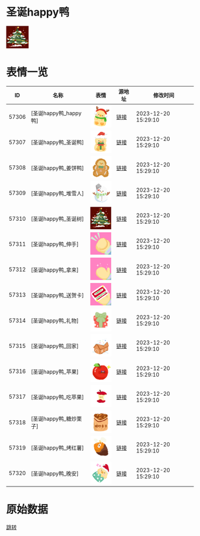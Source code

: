 # 圣诞happy鸭

<img src="./cover.png" height="60" alt="cover" />

# 表情一览

|ID|名称|表情|源地址|修改时间|
|----|----|----|----|----|
|57306|[圣诞happy鸭_happy鸭]|<img src="./pic/057306_%5B圣诞happy鸭_happy鸭%5D.png" height="60" alt="happy鸭"/>|[链接](https://i0.hdslb.com/bfs/garb/ba3ce888555980cfad8e9eacf4958aaff88ab6e9.png)|2023-12-20 15:29:10|
|57307|[圣诞happy鸭_圣诞鸭]|<img src="./pic/057307_%5B圣诞happy鸭_圣诞鸭%5D.png" height="60" alt="圣诞鸭"/>|[链接](https://i0.hdslb.com/bfs/garb/bbff5fbd370888943639655ff34e26ca11dfc7b1.png)|2023-12-20 15:29:10|
|57308|[圣诞happy鸭_姜饼鸭]|<img src="./pic/057308_%5B圣诞happy鸭_姜饼鸭%5D.png" height="60" alt="姜饼鸭"/>|[链接](https://i0.hdslb.com/bfs/garb/775409868e2ef9c8f0f2d9509728d199ea72bcac.png)|2023-12-20 15:29:10|
|57309|[圣诞happy鸭_堆雪人]|<img src="./pic/057309_%5B圣诞happy鸭_堆雪人%5D.png" height="60" alt="堆雪人"/>|[链接](https://i0.hdslb.com/bfs/garb/3cd9c1687de4649cdcba8f0ed11e0c60e6df5d36.png)|2023-12-20 15:29:10|
|57310|[圣诞happy鸭_圣诞树]|<img src="./pic/057310_%5B圣诞happy鸭_圣诞树%5D.png" height="60" alt="圣诞树"/>|[链接](https://i0.hdslb.com/bfs/garb/d3a5ab98b498504c823b1b05b7d141501241458d.png)|2023-12-20 15:29:10|
|57311|[圣诞happy鸭_伸手]|<img src="./pic/057311_%5B圣诞happy鸭_伸手%5D.png" height="60" alt="伸手"/>|[链接](https://i0.hdslb.com/bfs/garb/d61acf43413f3a5ec4479e6d178638599b750c1f.png)|2023-12-20 15:29:10|
|57312|[圣诞happy鸭_拿来]|<img src="./pic/057312_%5B圣诞happy鸭_拿来%5D.png" height="60" alt="拿来"/>|[链接](https://i0.hdslb.com/bfs/garb/dd7a37269baa33904a4b182ea37f96156756a7ad.png)|2023-12-20 15:29:10|
|57313|[圣诞happy鸭_送贺卡]|<img src="./pic/057313_%5B圣诞happy鸭_送贺卡%5D.png" height="60" alt="送贺卡"/>|[链接](https://i0.hdslb.com/bfs/garb/4a5be4ff7f795f9d7dc769dcc5172f8b209b0bf2.png)|2023-12-20 15:29:10|
|57314|[圣诞happy鸭_礼物]|<img src="./pic/057314_%5B圣诞happy鸭_礼物%5D.png" height="60" alt="礼物"/>|[链接](https://i0.hdslb.com/bfs/garb/74cf5718d50c54103bf0c1f201c1fa4660eff77e.png)|2023-12-20 15:29:10|
|57315|[圣诞happy鸭_回家]|<img src="./pic/057315_%5B圣诞happy鸭_回家%5D.png" height="60" alt="回家"/>|[链接](https://i0.hdslb.com/bfs/garb/5832674ea4a596f25c184998cd50ca5abadebd86.png)|2023-12-20 15:29:10|
|57316|[圣诞happy鸭_苹果]|<img src="./pic/057316_%5B圣诞happy鸭_苹果%5D.png" height="60" alt="苹果"/>|[链接](https://i0.hdslb.com/bfs/garb/a554fb91a1ad37ab0cdcc063287b21f100a0f611.png)|2023-12-20 15:29:10|
|57317|[圣诞happy鸭_吃苹果]|<img src="./pic/057317_%5B圣诞happy鸭_吃苹果%5D.png" height="60" alt="吃苹果"/>|[链接](https://i0.hdslb.com/bfs/garb/7b6ef32763fbd8d6216095671d61d31942c9205e.png)|2023-12-20 15:29:10|
|57318|[圣诞happy鸭_糖炒栗子]|<img src="./pic/057318_%5B圣诞happy鸭_糖炒栗子%5D.png" height="60" alt="糖炒栗子"/>|[链接](https://i0.hdslb.com/bfs/garb/89c855e4cc35260512ea94a8f29f3e775fa21433.png)|2023-12-20 15:29:10|
|57319|[圣诞happy鸭_烤红薯]|<img src="./pic/057319_%5B圣诞happy鸭_烤红薯%5D.png" height="60" alt="烤红薯"/>|[链接](https://i0.hdslb.com/bfs/garb/f9156f799dc00f597257058c6973e24d5b916fe0.png)|2023-12-20 15:29:10|
|57320|[圣诞happy鸭_晚安]|<img src="./pic/057320_%5B圣诞happy鸭_晚安%5D.png" height="60" alt="晚安"/>|[链接](https://i0.hdslb.com/bfs/garb/6cd9443cd35134895f96cb9444140b5a19b94740.png)|2023-12-20 15:29:10|

# 原始数据

[跳转](./raw.json)

